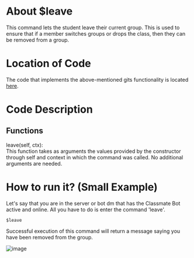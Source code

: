 # About $leave
This command lets the student leave their current group. This is used to ensure that if a member switches groups or drops the class, then they can be removed from a group.

# Location of Code
The code that implements the above-mentioned gits functionality is located [here](https://github.com/SE21-Team2/ClassMateBot/blob/main/cogs/groups.py).

# Code Description
## Functions
leave(self, ctx): <br>
This function takes as arguments the values provided by the constructor through self and context in which the command was called. No additional arguments are needed.

# How to run it? (Small Example)
Let's say that you are in the server or bot dm that has the Classmate Bot active and online. All you have to do is 
enter the command 'leave'.
```
$leave
```
Successful execution of this command will return a message saying you have been removed from the group.

![image](https://user-images.githubusercontent.com/32313919/140252700-18d6a7bd-11ad-468c-beee-a597ed5f4d10.png)
